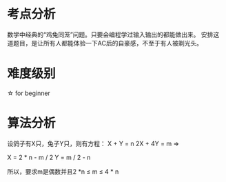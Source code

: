 # 考点分析

数学中经典的“鸡兔同笼”问题。只要会编程学过输入输出的都能做出来。
安排这道题目，是让所有人都能体验一下AC后的自豪感，不至于有人被剃光头。

# 难度级别

☆ for beginner

# 算法分析

设鸽子有X只，兔子Y只，则有方程：
X + Y = n
2X + 4Y = m
=>

X = 2 * n - m / 2
Y = m / 2 - n

所以，要求m是偶数并且2 *n ≤ m ≤ 4 * n